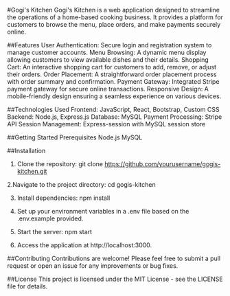 #Gogi's Kitchen
Gogi's Kitchen is a web application designed to streamline the operations of a home-based cooking business. It provides a platform for customers to browse the menu, place orders, and make payments securely online.

##Features
User Authentication: Secure login and registration system to manage customer accounts.
Menu Browsing: A dynamic menu display allowing customers to view available dishes and their details.
Shopping Cart: An interactive shopping cart for customers to add, remove, or adjust their orders.
Order Placement: A straightforward order placement process with order summary and confirmation.
Payment Gateway: Integrated Stripe payment gateway for secure online transactions.
Responsive Design: A mobile-friendly design ensuring a seamless experience on various devices.

##Technologies Used
Frontend: JavaScript, React, Bootstrap, Custom CSS
Backend: Node.js, Express.js
Database: MySQL
Payment Processing: Stripe API
Session Management: Express-session with MySQL session store

##Getting Started
Prerequisites
Node.js
MySQL

##Installation
1. Clone the repository:
git clone https://github.com/yourusername/gogis-kitchen.git

2.Navigate to the project directory:
cd gogis-kitchen

3. Install dependencies:
npm install

4. Set up your environment variables in a .env file based on the .env.example provided.

5. Start the server:
npm start

6. Access the application at http://localhost:3000.

##Contributing
Contributions are welcome! Please feel free to submit a pull request or open an issue for any improvements or bug fixes.

##License
This project is licensed under the MIT License - see the LICENSE file for details.
